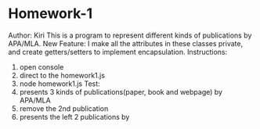 # Homework-1
Author: Kiri
This is a program to represent different kinds of publications by APA/MLA.
New Feature: I make all the attributes in these classes private, and create getters/setters to implement encapsulation.
Instructions:
1. open console
1. direct to the homework1.js
2. node homework1.js
Test:
1. presents 3 kinds of publications(paper, book and webpage) by APA/MLA
2. remove the 2nd publication
3. presents the left 2 publications by 
